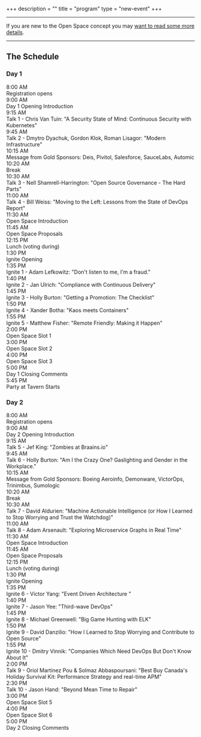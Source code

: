 +++
description = ""
title = "program"
type = "new-event"
+++
<div class = "row">
  <div class = "col-md-12">
    <hr />
    If you are new to the Open Space concept you may <a href="/pages/open-space-format">want to read some more details</a>.
    <hr />
  </div>
</div>

<div class = "row">
  <div class = "col-md-12 col-md-offset-4">
    <h2>The Schedule</h2>
  </div>
</div>

<div class = "row">
<div class = "col-md-6">
    <div class = "row">
      <div class = "col-md-12">
        <h3>Day 1</h3>
      </div>
    </div>

<div class = "row">
      <div class = "col-md-4">
        <time>8:00 AM</time>
      </div>
      <div class = "col-md-6 box">
          Registration opens
      </div>
    </div>
<div class = "row">
      <div class = "col-md-4">
        <time>9:00 AM</time>
      </div>
      <div class = "col-md-6 box">
          Day 1 Opening Introduction
      </div>
    </div>
<div class = "row">
      <div class = "col-md-4">
        <time>9:15 AM</time>
      </div>
      <div class = "col-md-6 box">
          Talk 1 - Chris Van Tuin: "A Security State of Mind: Continuous Security with Kubernetes"
      </div>
    </div>
<div class = "row">
      <div class = "col-md-4">
        <time>9:45 AM</time>
      </div>
      <div class = "col-md-6 box">
          Talk 2 - Dmytro Dyachuk, Gordon Klok, Roman Lisagor: "Modern Infrastructure"
      </div>
    </div>
<div class = "row">
      <div class = "col-md-4">
        <time>10:15 AM</time>
      </div>
      <div class = "col-md-6 box">
          Message from Gold Sponsors: Deis, Pivitol, Salesforce, SauceLabs, Automic
      </div>
    </div>
<div class = "row">
      <div class = "col-md-4">
        <time>10:20 AM</time>
      </div>
      <div class = "col-md-6 box">
          Break
      </div>
    </div>
<div class = "row">
      <div class = "col-md-4">
        <time>10:30 AM</time>
      </div>
      <div class = "col-md-6 box">
          Talk 3 - Nell Shamrell-Harrington: "Open Source Governance - The Hard Parts"
      </div>
    </div>
<div class = "row">
      <div class = "col-md-4">
        <time>11:00 AM</time>
      </div>
      <div class = "col-md-6 box">
          Talk 4 - Bill Weiss: "Moving to the Left: Lessons from the State of DevOps Report"
      </div>
    </div>
<div class = "row">
      <div class = "col-md-4">
        <time>11:30 AM</time>
      </div>
      <div class = "col-md-6 box">
          Open Space Introduction
      </div>
    </div>
<div class = "row">
      <div class = "col-md-4">
        <time>11:45 AM</time>
      </div>
      <div class = "col-md-6 box">
          Open Space Proposals
      </div>
    </div>
<div class = "row">
      <div class = "col-md-4">
        <time>12:15 PM</time>
      </div>
      <div class = "col-md-6 box">
          Lunch (voting during)
      </div>
    </div>
<div class = "row">
      <div class = "col-md-4">
        <time>1:30 PM</time>
      </div>
      <div class = "col-md-6 box">
          Ignite Opening
      </div>
    </div>
<div class = "row">
      <div class = "col-md-4">
        <time>1:35 PM</time>
      </div>
      <div class = "col-md-6 box">
          Ignite 1 - Adam Lefkowitz: "Don't listen to me, I'm a fraud."
      </div>
    </div>
<div class = "row">
      <div class = "col-md-4">
        <time>1:40 PM</time>
      </div>
      <div class = "col-md-6 box">
          Ignite 2 - Jan Ulrich: "Compliance with Continuous Delivery"
      </div>
    </div>
<div class = "row">
      <div class = "col-md-4">
        <time>1:45 PM</time>
      </div>
      <div class = "col-md-6 box">
          Ignite 3 - Holly Burton: "Getting a Promotion: The Checklist"
      </div>
    </div>
<div class = "row">
      <div class = "col-md-4">
        <time>1:50 PM</time>
      </div>
      <div class = "col-md-6 box">
          Ignite 4 - Xander Botha: "Kaos meets Containers"
      </div>
    </div>
<div class = "row">
      <div class = "col-md-4">
        <time>1:55 PM</time>
      </div>
      <div class = "col-md-6 box">
          Ignite 5 - Matthew Fisher: "Remote Friendly: Making it Happen"
      </div>
    </div>
<div class = "row">
      <div class = "col-md-4">
        <time>2:00 PM</time>
      </div>
      <div class = "col-md-6 box">
          Open Space Slot 1
      </div>
    </div>
<div class = "row">
      <div class = "col-md-4">
        <time>3:00 PM</time>
      </div>
      <div class = "col-md-6 box">
          Open Space Slot 2
      </div>
    </div>
<div class = "row">
      <div class = "col-md-4">
        <time>4:00 PM</time>
      </div>
      <div class = "col-md-6 box">
          Open Space Slot 3
      </div>
    </div>
<div class = "row">
      <div class = "col-md-4">
        <time>5:00 PM</time>
      </div>
      <div class = "col-md-6 box">
          Day 1 Closing Comments
      </div>
    </div>
<div class = "row">
      <div class = "col-md-4">
        <time>5:45 PM</time>
      </div>
      <div class = "col-md-6 box">
          Party at Tavern Starts
      </div>
    </div>
</div>
<div class = "col-md-6">
    <div class = "row">
      <div class = "col-md-12">
        <h3>Day 2</h3>
      </div>
    </div>
<div class = "row">
      <div class = "col-md-4">
        <time>8:00 AM</time>
      </div>
      <div class = "col-md-6 box">
          Registration opens
      </div>
    </div>
<div class = "row">
      <div class = "col-md-4">
        <time>9:00 AM</time>
      </div>
      <div class = "col-md-6 box">
          Day 2 Opening Introduction
      </div>
    </div>
<div class = "row">
      <div class = "col-md-4">
        <time>9:15 AM</time>
      </div>
      <div class = "col-md-6 box">
          Talk 5 - Jef King: "Zombies at Braains.io"
      </div>
    </div>
<div class = "row">
      <div class = "col-md-4">
        <time>9:45 AM</time>
      </div>
      <div class = "col-md-6 box">
          Talk 6 - Holly Burton: "Am I the Crazy One? Gaslighting and Gender in the Workplace."
      </div>
    </div>
<div class = "row">
      <div class = "col-md-4">
        <time>10:15 AM</time>
      </div>
      <div class = "col-md-6 box">
          Message from Gold Sponsors: Boeing Aeroinfo, Demonware, VictorOps, Trinimbus, Sumologic
      </div>
    </div>
<div class = "row">
      <div class = "col-md-4">
        <time>10:20 AM</time>
      </div>
      <div class = "col-md-6 box">
          Break
      </div>
    </div>
<div class = "row">
      <div class = "col-md-4">
        <time>10:30 AM</time>
      </div>
      <div class = "col-md-6 box">
          Talk 7 - David Aldurien: "Machine Actionable Intelligence (or How I Learned to Stop Worrying and Trust the Watchdog)"
      </div>
    </div>
<div class = "row">
      <div class = "col-md-4">
        <time>11:00 AM</time>
      </div>
      <div class = "col-md-6 box">
          Talk 8 - Adam Arsenault: "Exploring Microservice Graphs in Real Time"
      </div>
    </div>
<div class = "row">
      <div class = "col-md-4">
        <time>11:30 AM</time>
      </div>
      <div class = "col-md-6 box">
          Open Space Introduction
      </div>
    </div>
<div class = "row">
      <div class = "col-md-4">
        <time>11:45 AM</time>
      </div>
      <div class = "col-md-6 box">
          Open Space Proposals
      </div>
    </div>
<div class = "row">
      <div class = "col-md-4">
        <time>12:15 PM</time>
      </div>
      <div class = "col-md-6 box">
          Lunch (voting during)
      </div>
    </div>
<div class = "row">
      <div class = "col-md-4">
        <time>1:30 PM</time>
      </div>
      <div class = "col-md-6 box">
          Ignite Opening
      </div>
    </div>
<div class = "row">
      <div class = "col-md-4">
        <time>1:35 PM</time>
      </div>
      <div class = "col-md-6 box">
          Ignite 6 - Victor Yang: "Event Driven Architecture "
      </div>
    </div>
<div class = "row">
      <div class = "col-md-4">
        <time>1:40 PM</time>
      </div>
      <div class = "col-md-6 box">
          Ignite 7 - Jason Yee: "Third-wave DevOps"
      </div>
    </div>
<div class = "row">
      <div class = "col-md-4">
        <time>1:45 PM</time>
      </div>
      <div class = "col-md-6 box">
          Ignite 8 - Michael Greenwell: "Big Game Hunting with ELK"
      </div>
    </div>
<div class = "row">
      <div class = "col-md-4">
        <time>1:50 PM</time>
      </div>
      <div class = "col-md-6 box">
          Ignite 9 - David Danzilio: "How I Learned to Stop Worrying and Contribute to Open Source"
      </div>
    </div>
<div class = "row">
      <div class = "col-md-4">
        <time>1:55 PM</time>
      </div>
      <div class = "col-md-6 box">
          Ignite 10 - Dmitry Vinnik: "Companies Which Need DevOps But Don't Know About It"
      </div>
    </div>
<div class = "row">
      <div class = "col-md-4">
        <time>2:00 PM</time>
      </div>
      <div class = "col-md-6 box">
          Talk 9 - Oriol Martinez Pou &amp; Solmaz Abbaspoursani: "Best Buy Canada's Holiday Survival Kit: Performance Strategy and real-time APM"
      </div>
    </div>
<div class = "row">
      <div class = "col-md-4">
        <time>2:30 PM</time>
      </div>
      <div class = "col-md-6 box">
          Talk 10 - Jason Hand: "Beyond Mean Time to Repair"
      </div>
    </div>
<div class = "row">
      <div class = "col-md-4">
        <time>3:00 PM</time>
      </div>
      <div class = "col-md-6 box">
          Open Space Slot 5
      </div>
    </div>
<div class = "row">
      <div class = "col-md-4">
        <time>4:00 PM</time>
      </div>
      <div class = "col-md-6 box">
          Open Space Slot 6
      </div>
    </div>
<div class = "row">
      <div class = "col-md-4">
        <time>5:00 PM</time>
      </div>
      <div class = "col-md-6 box">
          Day 2 Closing Comments
      </div>
    </div>
</div></div>